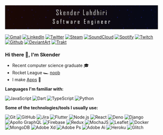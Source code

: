 [![Header](/me.gif)](https://www.youtube.com/watch?v=M0m3kMPEE_c)

[![Gmail](https://img.shields.io/badge/-GMAIL-D14836?style=for-the-badge&logo=gmail&logoColor=white)](mailto:soloduocontact@gmail.com)
[![LinkedIn](https://img.shields.io/badge/-LinkedIn-0070ac?style=for-the-badge&logo=linkedin&logoColor=white)](https://www.linkedin.com/in/skenderl/)
[![Twitter](https://img.shields.io/badge/-Twitter-1da1f2?style=for-the-badge&logo=twitter&logoColor=white)](https://twitter.com/skenderl)
[![Steam](https://img.shields.io/badge/-Steam-000000?style=for-the-badge&logo=steam&logoColor=white)](https://steamcommunity.com/id/gangidoo)
[![SoundCloud](https://img.shields.io/badge/-SoundCloud-FF3300?style=for-the-badge&logo=soundcloud&logoColor=white)](https://soundcloud.com/bwlhaictke)
[![Spotify](https://img.shields.io/badge/-Spotify-1db954?style=for-the-badge&logo=spotify&logoColor=white)](https://open.spotify.com/user/7xs1s7d10l7gisbl9n6hltql9)
[![Twitch](https://img.shields.io/badge/-Twitch-9147ff?style=for-the-badge&logo=twitch&logoColor=white)](https://www.twitch.tv/gangidoo)
[![Github](https://img.shields.io/badge/-Github-000000?style=for-the-badge&logo=github&logoColor=white)](https://github.com/skenderl)
[![DeviantArt](https://img.shields.io/badge/-DeviantArt-0fcc47?style=for-the-badge&logo=deviantart&logoColor=white)](https://www.deviantart.com/gangidoo)
[![Trakt](https://img.shields.io/badge/-Trakt-ed1c24?style=for-the-badge&logo=trakt&logoColor=white)](https://trakt.tv/users/angryguy)

### Hi there 👋, I'm Skender

- Recent computer science graduate  🎓
- Rocket League 🏎️ [noob](https://rocketleague.tracker.network/profile/steam/76561198062317837)
- I make [Apps](https://play.google.com/store/apps/dev?id=5722813978071911216)  📱

**Languages I'm familiar with:**

![JavaScript](https://img.shields.io/badge/-JavaScript-000000?style=flat&logo=javascript)
![Dart](https://img.shields.io/badge/-Dart-000000?style=flat&logo=Dart&logoColor=0175C2)
![TypeScript](https://img.shields.io/badge/-TypeScript-000000?style=flat&logo=typescript&logoColor=007ACC)
![Python](https://img.shields.io/badge/-Python-000000?style=flat&logo=python)

**Some of the technologies/tools I usually use:**

![Git](https://img.shields.io/badge/-Git-000000?style=flat&logo=git&logoColor=F05032)
![GitHub](https://img.shields.io/badge/-GitHub-000000?style=flat&logo=github&logoColor=FFFFFF)
![Jira](https://img.shields.io/badge/-Jira-000000?style=flat&logo=jira-software&logoColor=2684ff)
![Flutter](https://img.shields.io/badge/-Flutter-000000?style=flat&logo=Flutter&logoColor=45d1fd)
![Node.js](https://img.shields.io/badge/-Node.js-000000?style=flat&logo=node.js&logoColor=339933)
![React](https://img.shields.io/badge/-React-000000?style=flat&logo=React&logoColor=61DAFB)
![Deno](https://img.shields.io/badge/-Deno-000000?style=flat&logo=deno&logoColor=FFFFFF)
![Django](https://img.shields.io/badge/-Django-000000?style=flat&logo=django&logoColor=2ba977)
![Apollo GraphQL](https://img.shields.io/badge/-Apollo%20GraphQL-000000?style=flat&logo=apollo-graphql&logoColor=white)
![Firebase](https://img.shields.io/badge/-Firebase-000000?style=flat&logo=firebase&logoColor=f8c601)
![Redux](https://img.shields.io/badge/-Redux-000000?style=flat&logo=redux&logoColor=593d88)
![MochaJS](https://img.shields.io/badge/-MochaJS-000000?style=flat&logo=mocha&logoColor=8d6748)
![Leaflet](https://img.shields.io/badge/-Leaflet-000000?style=flat&logo=leaflet&logoColor=84c142)
![Docker](https://img.shields.io/badge/-Docker-000000?style=flat&logo=docker&logoColor=2496ed)
![MongoDB](https://img.shields.io/badge/-MongoDB-000000?style=flat&logo=mongodb&logoColor=10aa50)
![Adobe Xd](https://img.shields.io/badge/-Adobe%20Xd-000000?style=flat&logo=adobe-xd&logoColor=e535ab)
![Adobe Ps](https://img.shields.io/badge/-Adobe%20Ps-000000?style=flat&logo=adobe-photoshop&logoColor=30a3f8)
![Adobe Ai](https://img.shields.io/badge/-Adobe%20Ai-000000?style=flat&logo=adobe-illustrator&logoColor=fe7903)
![Heroku](https://img.shields.io/badge/-Heroku-000000?style=flat&logo=heroku&logoColor=6762a6)
![Glitch](https://img.shields.io/badge/-Glitch-000000?style=flat&logo=glitch&logoColor=e27653)
